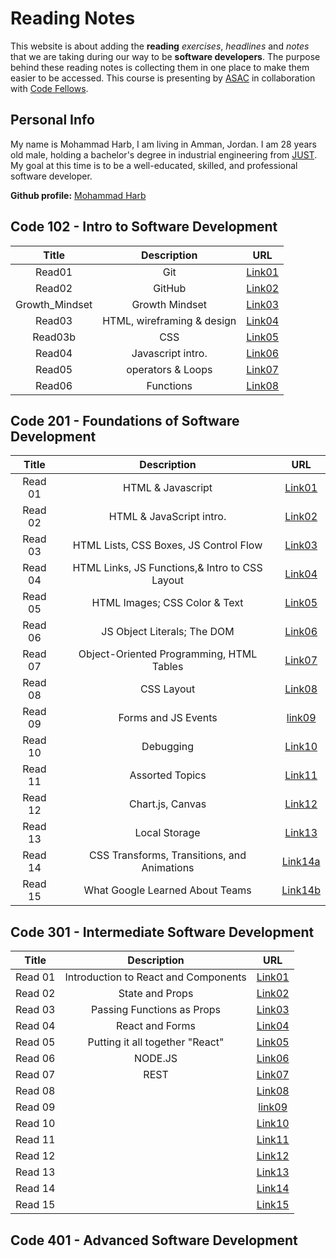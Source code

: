 # Reading Notes

This website is about adding the **reading** _exercises_, _headlines_ and _notes_ that we are taking during our way to be **software developers**. The purpose behind these reading notes is collecting them in one place to make them easier to be accessed. This course is presenting by [ASAC](https://asac.ltuc.com/) in collaboration with [Code Fellows](https://www.codefellows.org/).

## Personal Info

My name is Mohammad Harb, I am living in Amman, Jordan. I am 28 years old male, holding a bachelor's degree in industrial engineering from [JUST](https://www.just.edu.jo/Pages/Default.aspx). My goal at this time is to be a well-educated, skilled, and professional software developer.

**Github profile:** [Mohammad Harb](https://github.com/mdharb)

## Code 102 - Intro to Software Development

| Title         | Description      | URL |
|:-------:      |:-------:         |:---------:|
| Read01        |   Git            | [Link01](102/read01.md)
| Read02        |   GitHub         | [Link02](102/read02.md)|
| Growth_Mindset|  Growth Mindset  | [Link03](102/Growth_mindset.md)|
| Read03        |  HTML, wireframing & design|[Link04](102/read03.md)|  
| Read03b       | CSS              | [Link05](102/read03b.md)|
| Read04        | Javascript intro.| [Link06](102/read04.md)|
| Read05        | operators & Loops|[Link07](102/read05.md)|
| Read06        | Functions|[Link08](102/read06.md)|

## Code 201 - Foundations of Software Development

|      Title              |    Description                              |  URL             |
| :---------:             |  :---------:                                | :--------:        |
|    Read 01             |    HTML & Javascript                        | [Link01](201/class-01.md) |
|    Read 02             | HTML & JavaScript intro.                    | [Link02](201/class-02.md) |
|    Read 03             | HTML Lists, CSS Boxes, JS Control Flow      | [Link03](201/class-03.md) |
|    Read 04             | HTML Links, JS Functions,& Intro to CSS Layout | [Link04](201/class-04.md)|
|    Read 05             | HTML Images; CSS Color & Text               | [Link05](201/class-05.md)|
|    Read 06             | JS Object Literals; The DOM                 | [Link06](201/class-06.md)|
|    Read 07             | Object-Oriented Programming, HTML Tables    |  [Link07](201/class-07.md)|
|    Read 08             | CSS Layout                                  | [Link08](201/class-08.md) |
|    Read 09             | Forms and JS Events                         | [link09](201/class-09.md) |
|    Read 10             | Debugging                                   | [Link10](201/class-10.md)|
|    Read 11             | Assorted Topics                             | [Link11](201/class-11.md)|
|    Read 12             | Chart.js, Canvas                            | [Link12](201/class-12.md)|
|    Read 13             | Local Storage                               | [Link13](201/class-13.md)|
|    Read 14             | CSS Transforms, Transitions, and Animations | [Link14a](201/class-14a.md)|
|    Read 15             | What Google Learned About Teams             | [Link14b](201/class-14b.md)|

## Code 301 - Intermediate Software Development

|      Title             |              Description                    |         URL             |
| :---------:            |             :---------:                     |       :--------:        |
|    Read 01             | Introduction to React and Components        | [Link01](301/class-01.md)|
|    Read 02             | State and Props                             | [Link02](301/class-02.md)|
|    Read 03             | Passing Functions as Props                  | [Link03](301/class-03.md)|
|    Read 04             | React and Forms                             | [Link04](301/class-04.md)|
|    Read 05             | Putting it all together "React"             | [Link05](301/class-05.md)|
|    Read 06             | NODE.JS                                     | [Link06](301/class-06.md)|
|    Read 07             | REST                                        | [Link07](301/class-07.md)|
|    Read 08             |                                             | [Link08](301/class-08.md)|
|    Read 09             |                                             | [link09](301/class-09.md)|
|    Read 10             |                                             | [Link10](301/class-10.md)|
|    Read 11             |                                             | [Link11](301/class-11.md)|
|    Read 12             |                                             | [Link12](301/class-12.md)|
|    Read 13             |                                             | [Link13](301/class-13.md)|
|    Read 14             |                                             | [Link14](301/class-14a.md)|
|    Read 15             |                                             | [Link15](301/class-14b.md)|

## Code 401 - Advanced Software Development
